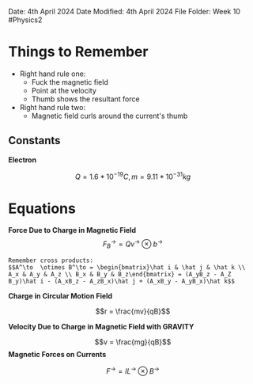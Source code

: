 Date: 4th April 2024
Date Modified: 4th April 2024
File Folder: Week 10
#Physics2

# Things to Remember
- Right hand rule one:
	- Fuck the magnetic field
	- Point at the velocity
	- Thumb shows the resultant force
- Right hand rule two:
	- Magnetic field curls around the current's thumb

## Constants

**Electron**

$$Q=1.6*10^{-19} C, m = 9.11*10^{-31} kg$$
# Equations

**Force Due to Charge in Magnetic Field**
$$F_B^\to = Qv^\to \otimes b^\to$$

```ad-important
Remember cross products:
$$A^\to  \otimes B^\to = \begin{bmatrix}\hat i & \hat j & \hat k \\ A_x & A_y & A_z \\ B_x & B_y & B_z\end{bmatrix} = (A_yB_z - A_Z B_y)\hat i - (A_xB_z - A_zB_x)\hat j + (A_xB_y - A_yB_x)\hat k$$
```

**Charge in Circular Motion Field**

$$r = \frac{mv}{qB}$$

**Velocity Due to Charge in Magnetic Field with GRAVITY**

 $$v = \frac{mg}{qB}$$
**Magnetic Forces on Currents**

$$F^\to = IL^\to \otimes B^\to$$
